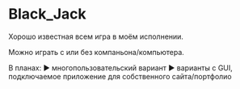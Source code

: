 # Black_Jack
Хорошо известная всем игра в моём исполнении.

Можно играть с или без компаньона/компьютера.


В планах:
  ► многопользовательский вариант
  ► варианты с GUI, подключаемое приложение для собственного сайта/портфолио 
